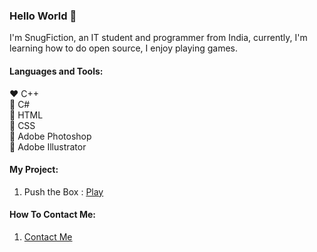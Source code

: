 ### Hello World 👋
I'm SnugFiction, an IT student and programmer from India, currently, I'm learning how to do open source, I enjoy playing games.

#### Languages and Tools:
:heart:  C++ <br>
:green_heart:  C# <br>
:blue_heart:  HTML<br>
:yellow_heart: CSS<br>
:purple_heart: Adobe Photoshop<br>
:sparkling_heart: Adobe Illustrator

#### My Project:
1) Push the Box : [Play](https://simmer.io/@FuriousZyan/push-the-box)

#### How To Contact Me:
1) [Contact Me](https://www.linkedin.com/in/shoheb-shaikh-2b0b43145)






